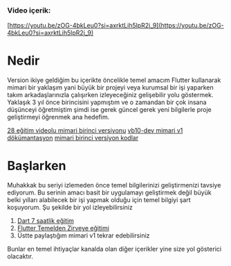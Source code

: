 ### Video içerik: 
[https://youtu.be/zOG-4bkLeu0?si=axrktLih5lpR2j_9](https://youtu.be/zOG-4bkLeu0?si=axrktLih5lpR2j_9)

# Nedir
Version ikiye geldiğim bu içerikte öncelikle temel amacım Flutter kullanarak mimari bir yaklaşım yani büyük bir projeyi veya kurumsal bir işi yaparken takım arkadaşlarınızla çalışırken izleyeceğiniz gelişebilir yolu göstermek. Yaklaşık 3 yıl önce birincisini yapmıştım ve o zamandan bir çok insana düşünceyi öğretmiştim şimdi ise gerek güncel gerek yeni bilgilerle proje geliştirmeyi öğrenmek ana hedefim.

[28 eğitim videolu mimari birinci versiyonu](https://www.youtube.com/playlist?list=PL1k5oWAuBhgV_XnhMSyu2YLZMZNGuD0Cv)
[vb10-dev mimari v1 dökümantasyon](https://vb10.dev/#/)
[mimari birinci versiyon kodlar](https://github.com/VB10/flutter-architecture-template)

# Başlarken
Muhakkak bu seriyi izlemeden önce temel bilgilerinizi geliştirmenizi tavsiye ediyorum. Bu serinin amacı basit bir uygulamayı geliştirmek değil büyük belki yılları alabilecek bir işi yapmak olduğu için temel bilgiyi şart koşuyorum. Şu şekilde bir yol izleyebilirsiniz

1. [Dart 7 saatlik eğitim](https://youtu.be/H6NJHb5BJyE?si=lUN3qletUl5xK3Qz)
2. [Flutter Temelden Zirveye eğitimi](https://www.youtube.com/playlist?list=PL1k5oWAuBhgXdw1BbxVGxxWRmkGB1C11l) 
3. Üstte paylaştığım mimari v1 tekrar edebilirsiniz

Bunlar en temel ihtiyaçlar kanalda olan diğer içerikler yine size yol gösterici olacaktır.